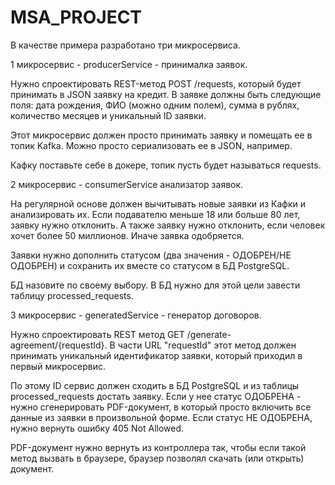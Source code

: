 # MSA_PROJECT
В качестве примера разработано три микросервиса.

1 микросервис - producerService - принималка заявок.

Нужно спроектировать REST-метод POST /requests, который будет принимать в JSON заявку на кредит. В заявке должны быть следующие поля: дата рождения, ФИО (можно одним полем), сумма в рублях, количество месяцев и уникальный ID заявки.

Этот микросервис должен просто принимать заявку и помещать ее в топик Kafka. Можно просто сериализовать ее в JSON, например.

Кафку поставьте себе в докере, топик пусть будет называться requests.


2 микросервис - consumerService анализатор заявок.

На регулярной основе должен вычитывать новые заявки из Кафки и анализировать их. Если подавателю меньше 18 или больше 80 лет, заявку нужно отклонить. А также заявку нужно отклонить, если человек хочет более 50 миллионов. Иначе заявка одобряется.

Заявки нужно дополнить статусом (два значения - ОДОБРЕН/НЕ ОДОБРЕН) и сохранить их вместе со статусом в БД PostgreSQL.

БД назовите по своему выбору. В БД нужно для этой цели завести таблицу processed_requests.


3 микросервис - generatedService - генератор договоров.

Нужно спроектировать REST метод GET /generate-agreement/{requestId}. В части URL "requestId" этот метод должен принимать уникальный идентификатор заявки, который приходил в первый микросервис.

По этому ID сервис должен сходить в БД PostgreSQL и из таблицы processed_requests достать заявку. Если у нее статус ОДОБРЕНА - нужно сгенерировать PDF-документ, в который просто включить все данные из заявки в произвольной форме.  Если статус НЕ ОДОБРЕНА, нужно вернуть ошибку 405 Not Allowed.

PDF-документ нужно вернуть из контроллера так, чтобы если такой метод вызвать в браузере, браузер позволял скачать (или открыть) документ.



